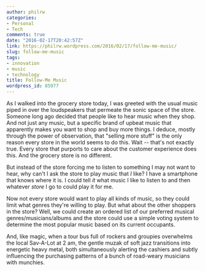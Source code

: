 ```yaml
---
author: philrw
categories:
- Personal
- Tech
comments: true
date: "2016-02-17T20:42:57Z"
link: https://philrw.wordpress.com/2016/02/17/follow-me-music/
slug: follow-me-music
tags:
- innovation
- music
- technology
title: Follow-Me Music
wordpress_id: 85977
---
```


As I walked into the grocery store today, I was greeted with the usual music piped in over the loudspeakers that permeate the sonic space of the store. Someone long ago decided that people like to hear music when they shop. And not just any music, but a specific brand of upbeat music that apparently makes you want to shop and buy more things. I deduce, mostly through the power of observation, that "selling more stuff" is the only reason every store in the world seems to do this. Wait -- that's not exactly true. Every store that purports to care about the customer experience does this. And the grocery store is no different.

But instead of the store forcing me to listen to something I may not want to hear, why can't I ask the store to play music that _I_ like? I have a smartphone that knows where it is. I could tell _it_ what music I like to listen to and then whatever _store_ I go to could play it for me.

Now not every store would want to play all kinds of music, so they could limit what genres they're willing to play. But what about the other shoppers in the store? Well, we could create an ordered list of our preferred musical genres/musicians/albums and the store could use a simple voting system to determine the most popular music based on its current occupants.

And, like magic, when a tour bus full of rockers and groupies overwhelms the local Sav-A-Lot at 2 am, the gentle muzak of soft jazz transitions into energetic heavy metal, both simultaneously alerting the cashiers and subtly influencing the purchasing patterns of a bunch of road-weary musicians with munchies.
